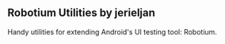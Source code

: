 Robotium Utilities
by jerieljan
-----
Handy utilities for extending Android's UI testing tool: Robotium.
